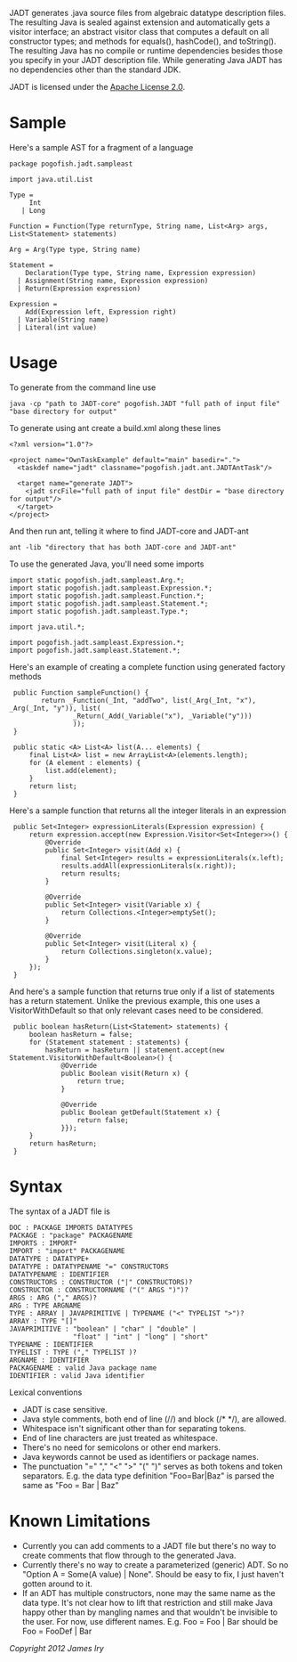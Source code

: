 JADT generates .java source files from algebraic datatype description files. The resulting Java is sealed against extension and automatically gets a visitor interface; an abstract visitor class that computes a default on all constructor types; and methods for equals(), hashCode(), and toString().  The resulting Java has no compile or runtime dependencies besides those you specify in your JADT description file.  While generating Java JADT has no dependencies other than the standard JDK.

JADT is licensed under the [Apache License 2.0](http://www.apache.org/licenses/LICENSE-2.0).

Sample
======

Here's a sample AST for a fragment of a language

    package pogofish.jadt.sampleast
    
    import java.util.List
    
    Type =
         Int
       | Long
   
    Function = Function(Type returnType, String name, List<Arg> args, List<Statement> statements)
    
    Arg = Arg(Type type, String name)
    
    Statement =
        Declaration(Type type, String name, Expression expression)
      | Assignment(String name, Expression expression)
      | Return(Expression expression)
    
    Expression =
        Add(Expression left, Expression right)
      | Variable(String name)
      | Literal(int value)


Usage
=====
To generate from the command line use

    java -cp "path to JADT-core" pogofish.JADT "full path of input file" "base directory for output"

To generate using ant create a build.xml along these lines
   
    <?xml version="1.0"?>

    <project name="OwnTaskExample" default="main" basedir=".">
      <taskdef name="jadt" classname="pogofish.jadt.ant.JADTAntTask"/>

      <target name="generate JADT">
        <jadt srcFile="full path of input file" destDir = "base directory for output"/>
      </target>
    </project>
    
And then run ant, telling it where to find JADT-core and JADT-ant
    
    ant -lib "directory that has both JADT-core and JADT-ant"

    
To use the generated Java, you'll need some imports

    import static pogofish.jadt.sampleast.Arg.*;
    import static pogofish.jadt.sampleast.Expression.*;
    import static pogofish.jadt.sampleast.Function.*;
    import static pogofish.jadt.sampleast.Statement.*;
    import static pogofish.jadt.sampleast.Type.*;

    import java.util.*;

    import pogofish.jadt.sampleast.Expression.*;
    import pogofish.jadt.sampleast.Statement.*; 

Here's an example of creating a complete function using generated factory methods

     public Function sampleFunction() {   
            return _Function(_Int, "addTwo", list(_Arg(_Int, "x"), _Arg(_Int, "y")), list(
                    _Return(_Add(_Variable("x"), _Variable("y")))
                    ));
     }

     public static <A> List<A> list(A... elements) {
         final List<A> list = new ArrayList<A>(elements.length);
         for (A element : elements) {
             list.add(element);
         }
         return list;
     }    

Here's a sample function that returns all the integer literals in an expression

     public Set<Integer> expressionLiterals(Expression expression) {
         return expression.accept(new Expression.Visitor<Set<Integer>>() {
             @Override
             public Set<Integer> visit(Add x) {
                 final Set<Integer> results = expressionLiterals(x.left);
                 results.addAll(expressionLiterals(x.right));
                 return results;
             }

             @Override
             public Set<Integer> visit(Variable x) {
                 return Collections.<Integer>emptySet();
             }

             @Override
             public Set<Integer> visit(Literal x) {
                 return Collections.singleton(x.value);
             }
         });
     }
     
And here's a sample function that returns true only if a list of statements has a return statement.  Unlike the previous example, this one uses a VisitorWithDefault so that only relevant cases need to be considered.

     public boolean hasReturn(List<Statement> statements) {
         boolean hasReturn = false;
         for (Statement statement : statements) {
             hasReturn = hasReturn || statement.accept(new Statement.VisitorWithDefault<Boolean>() {                
                 @Override
                 public Boolean visit(Return x) {
                     return true;
                 }

                 @Override
                 public Boolean getDefault(Statement x) {
                     return false;
                 }});
         }
         return hasReturn;
     }     

Syntax
======

The syntax of a JADT file is

    DOC : PACKAGE IMPORTS DATATYPES
    PACKAGE : "package" PACKAGENAME
    IMPORTS : IMPORT*
    IMPORT : "import" PACKAGENAME
    DATATYPE : DATATYPE+
    DATATYPE : DATATYPENAME "=" CONSTRUCTORS
    DATATYPENAME : IDENTIFIER
    CONSTRUCTORS : CONSTRUCTOR ("|" CONSTRUCTORS)?
    CONSTRUCTOR : CONSTRUCTORNAME ("(" ARGS ")")?
    ARGS : ARG ("," ARGS)?
    ARG : TYPE ARGNAME
    TYPE : ARRAY | JAVAPRIMITIVE | TYPENAME ("<" TYPELIST ">")?
    ARRAY : TYPE "[]"
    JAVAPRIMITIVE : "boolean" | "char" | "double" |
                    "float" | "int" | "long" | "short"
    TYPENAME : IDENTIFIER
    TYPELIST : TYPE ("," TYPELIST )?
    ARGNAME : IDENTIFIER
    PACKAGENAME : valid Java package name
    IDENTIFIER : valid Java identifier
    
Lexical conventions    
* JADT is case sensitive.
* Java style comments, both end of line (//) and block (/* */), are allowed.
* Whitespace isn't significant other than for separating tokens.
* End of line characters are just treated as whitespace.  
* There's no need for semicolons or other end markers.
* Java keywords cannot be used as identifiers or package names.
* The punctuation "=" "," "<" ">" "(" ")" serves as both tokens and token separators.  E.g. the data type definition "Foo=Bar|Baz" is parsed the same as "Foo = Bar | Baz"

Known Limitations
=================
* Currently you can add comments to a JADT file but there's no way to create comments that flow through to the generated Java.
* Currently there's no way to create a parameterized (generic) ADT.  So no "Option A = Some(A value) | None". Should be easy to fix, I just haven't gotten around to it.
* If an ADT has multiple constructors, none may the same name as the data type.  It's not clear how to lift that restriction and still make Java happy other than by mangling names and that wouldn't be invisible to the user.  For now, use different names.  E.g. Foo = Foo | Bar should be Foo = FooDef | Bar

_Copyright 2012 James Iry_
